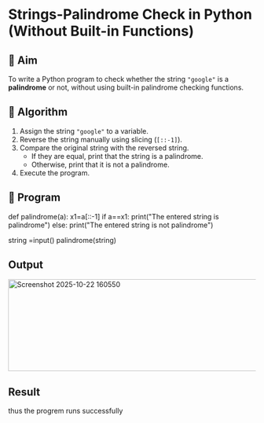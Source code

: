 # Strings-Palindrome Check in Python (Without Built-in Functions)

## 🎯 Aim
To write a Python program to check whether the string `"google"` is a **palindrome** or not, without using built-in palindrome checking functions.

## 🧠 Algorithm
1. Assign the string `"google"` to a variable.
2. Reverse the string manually using slicing (`[::-1]`).
3. Compare the original string with the reversed string.
   - If they are equal, print that the string is a palindrome.
   - Otherwise, print that it is not a palindrome.
4. Execute the program.

## 🧾 Program
def palindrome(a):
    x1=a[::-1]
    if a==x1:
       print("The entered string is palindrome")
    else:
        print("The entered string is not palindrome")
    
    
        
        
string =input()
palindrome(string)
## Output
<img width="1178" height="187" alt="Screenshot 2025-10-22 160550" src="https://github.com/user-attachments/assets/2788ffec-9cdc-4c4f-a3f7-266656abcb28" />

## Result
thus the progrem runs successfully
